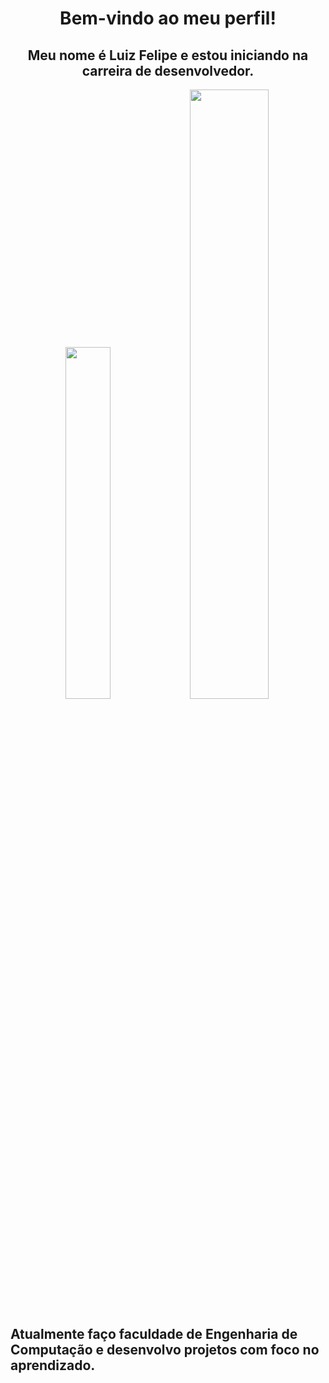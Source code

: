 <h1 align="center">Bem-vindo ao meu perfil!</h1> 
<h2 align="center">Meu nome é Luiz Felipe e estou iniciando na carreira de desenvolvedor.</h2>

<div align="center">
  <img style="width: 38%;" src="https://github-readme-stats.vercel.app/api/top-langs/?username=luizdevfelipe&layout=compact&theme=transparent"> 
  <img style="width: 50%;" src="https://github-readme-stats.vercel.app/api?username=luizdevfelipe&show_icons=true&theme=transparent"> 
</div>

<h2>Atualmente faço faculdade de Engenharia de Computação e desenvolvo projetos com foco no aprendizado.</h2>
